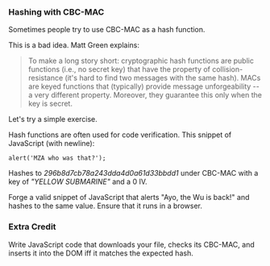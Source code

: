 ### Hashing with CBC-MAC

Sometimes people try to use CBC-MAC as a hash function.

This is a bad idea. Matt Green explains:

> To make a long story short: cryptographic hash functions are public
> functions (i.e., no secret key) that have the property of collision-
> resistance (it's hard to find two messages with the same hash). MACs are
> keyed functions that (typically) provide message unforgeability -- a very
> different property. Moreover, they guarantee this only when the key is
> secret.

Let's try a simple exercise.

Hash functions are often used for code verification. This snippet of
JavaScript (with newline):

    
    
    alert('MZA who was that?');

Hashes to _296b8d7cb78a243dda4d0a61d33bbdd1_ under CBC-MAC with a key of
_"YELLOW SUBMARINE"_ and a 0 IV.

Forge a valid snippet of JavaScript that alerts "Ayo, the Wu is back!" and
hashes to the same value. Ensure that it runs in a browser.

### Extra Credit

Write JavaScript code that downloads your file, checks its CBC-MAC, and
inserts it into the DOM iff it matches the expected hash.
